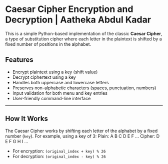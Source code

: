 # Caesar Cipher Encryption and Decryption | Aatheka Abdul Kadar

This is a simple Python-based implementation of the classic **Caesar Cipher**, a type of substitution cipher where each letter in the plaintext is shifted by a fixed number of positions in the alphabet.

## Features

- Encrypt plaintext using a key (shift value)
- Decrypt ciphertext using a key
- Handles both uppercase and lowercase letters
- Preserves non-alphabetic characters (spaces, punctuation, numbers)
- Input validation for both menu and key entries
- User-friendly command-line interface

---

## How It Works

The Caesar Cipher works by shifting each letter of the alphabet by a fixed number (`key`). For example, using a key of 3:
Plain: A B C D E F ...
Cipher: D E F G H I ...

- For encryption: `(original_index + key) % 26`
- For decryption: `(original_index - key) % 26`
